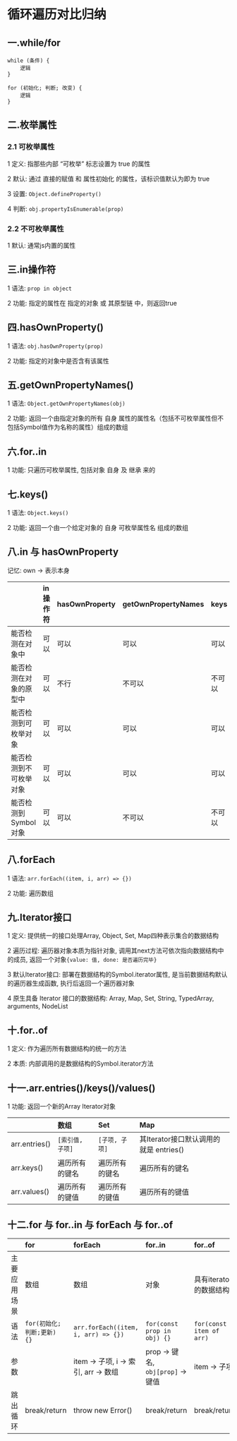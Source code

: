 # 循环遍历对比归纳

## 一.while/for

```
while (条件) {
    逻辑
}

for (初始化; 判断; 改变) {
    逻辑
}
```

## 二.枚举属性

### 2.1 可枚举属性

1 定义: 指那些内部 “可枚举” 标志设置为 true 的属性

2 默认: 通过 直接的赋值 和 属性初始化 的属性，该标识值默认为即为 true

3 设置: `Object.defineProperty()`

4 判断: `obj.propertyIsEnumerable(prop)`

### 2.2 不可枚举属性

1 默认: 通常js内置的属性

## 三.in操作符

1 语法: `prop in object`

2 功能: 指定的属性在 指定的对象 或 其原型链 中，则返回true

## 四.hasOwnProperty()

1 语法: `obj.hasOwnProperty(prop)`

2 功能: 指定的对象中是否含有该属性

## 五.getOwnPropertyNames()

1 语法: `Object.getOwnPropertyNames(obj)`

2 功能: 返回一个由指定对象的所有 自身 属性的属性名（包括不可枚举属性但不包括Symbol值作为名称的属性）组成的数组

## 六.for..in

1 功能: 只遍历可枚举属性, 包括对象 自身 及 继承 来的

## 七.keys()

1 语法: `Object.keys()`

2 功能: 返回一个由一个给定对象的 自身 可枚举属性名 组成的数组

## 八.in 与 hasOwnProperty

记忆: own -> 表示本身

|       |   in操作符       |   hasOwnProperty  |   getOwnPropertyNames |   keys    |   for..in |   
|:------|:----------------|:------------------|:----------------------|:---------|:-----------|
|  能否检测在对象中 |   可以  |   可以  |   可以    |  可以         |   可以  |
|  能否检测在对象的原型中  |  可以   |   不行  |   不可以  |  不可以 |  可以  |
|  能否检测到可枚举对象   |   可以   |  可以      |   可以  |   可以    |  可以  |
|  能否检测到不可枚举对象  |   可以  |   可以      |   可以  |  可以       | 不可以 |
|  能否检测到Symbol对象   |   可以   |   可以  |   不可以 | 不可以  |    不可以     |

## 八.forEach

1 语法: `arr.forEach((item, i, arr) => {})`

2 功能: 遍历数组

## 九.Iterator接口

1 定义: 提供统一的接口处理Array, Object, Set, Map四种表示集合的数据结构

2 遍历过程: 遍历器对象本质为指针对象, 调用其next方法可依次指向数据结构中的成员, 返回一个对象`{value: 值, done: 是否遍历完毕}`

3 默认Iterator接口: 部署在数据结构的Symbol.iterator属性, 是当前数据结构默认的遍历器生成函数, 执行后返回一个遍历器对象

4 原生具备 Iterator 接口的数据结构: Array, Map, Set, String, TypedArray, arguments, NodeList

## 十.for..of

1 定义: 作为遍历所有数据结构的统一的方法

2 本质: 内部调用的是数据结构的Symbol.iterator方法

## 十一.arr.entries()/keys()/values()

1 功能: 返回一个新的Array Iterator对象

|       |   数组      |   Set     |   Map     |
|:------|:-----------|:----------|:----------|
| arr.entries() |  `[索引值, 子项]`   |  `[子项, 子项]`  |   其Iterator接口默认调用的就是 entries()      |
| arr.keys()    |   遍历所有的键名 |   遍历所有的键名 |   遍历所有的键名 |
| arr.values()  |   遍历所有的键值 |   遍历所有的键值 |   遍历所有的键值 |
   
## 十二.for 与 for..in 与 forEach 与 for..of

|       |   for     |   forEach     |   for..in     |   for..of |
|:------|:----------|:--------------|:--------------|:----------|
| 主要应用场景  |   数组  |   数组         | 对象         |  具有iterator的数据结构  |
| 语法   |  `for(初始化;判断;更新) {}`  | `arr.forEach((item, i, arr) => {})` |  `for(const prop in obj) {}` | `for(const item of arr)` |
| 参数   |        | item -> 子项, i -> 索引, arr -> 数组 |  prop -> 键名, `obj[prop]` -> 键值 |     item -> 子项  |
| 跳出循环  | break/return  |   throw new Error()   |   break/return |  break/return    |
